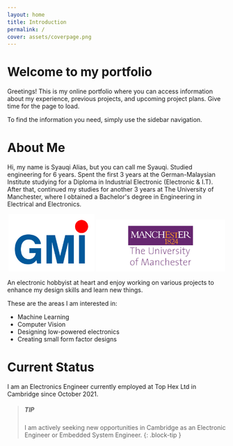 ```yaml
---
layout: home
title: Introduction
permalink: /
cover: assets/coverpage.png
---
```


# Welcome to my portfolio
Greetings! This is my online portfolio where you can access information about my experience, previous projects, and upcoming project plans. Give time for the page to load.

To find the information you need, simply use the sidebar navigation.

# About Me
Hi, my name is Syauqi Alias, but you can call me Syauqi. Studied engineering for 6 years. Spent the first 3 years at the German-Malaysian Institute studying for a Diploma in Industrial Electronic (Electronic & I.T). After that, continued my studies for another 3 years at The University of Manchester, where I obtained a Bachelor's degree in Engineering in Electrical and Electronics.

<p align="center">
  <img src="assets/logo-gmi-header.png" width="39%" />
  <img src="assets/uni_logo_manchester_1280_510.jpg" width="59%" />
</p>


An electronic hobbyist at heart and enjoy working on various projects to enhance my design skills and learn new things.

These are the areas I am interested in:
- Machine Learning
- Computer Vision
- Designing low-powered electronics
- Creating small form factor designs

# Current Status
I am an Electronics Engineer currently employed at Top Hex Ltd in Cambridge since October 2021.

> ##### TIP
>
> I am actively seeking new opportunities in Cambridge as an Electronic 
> Engineer or Embedded System Engineer.
{: .block-tip }
